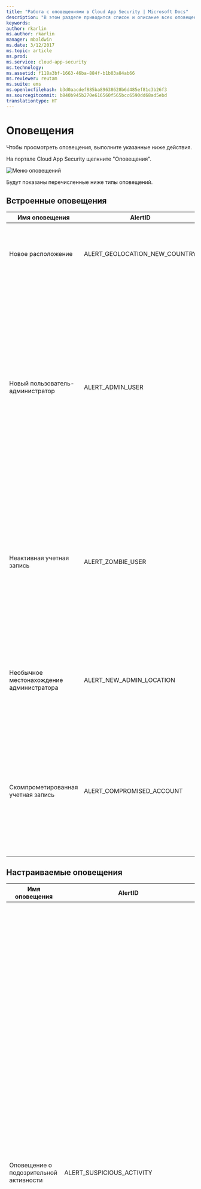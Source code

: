 ```yaml
---
title: "Работа с оповещениями в Cloud App Security | Microsoft Docs"
description: "В этом разделе приводится список и описание всех оповещений."
keywords: 
author: rkarlin
ms.author: rkarlin
manager: mbaldwin
ms.date: 3/12/2017
ms.topic: article
ms.prod: 
ms.service: cloud-app-security
ms.technology: 
ms.assetid: f118a3bf-1663-46ba-884f-b1b03a84ab66
ms.reviewer: reutam
ms.suite: ems
ms.openlocfilehash: b3d0aacdef885ba89638628b6d485ef81c3b26f3
ms.sourcegitcommit: b840b945b270e616560f565bcc6590dd68ad5ebd
translationtype: HT
---
```

# <a name="alerts"></a>Оповещения
Чтобы просмотреть оповещения, выполните указанные ниже действия.

На портале Cloud App Security щелкните "Оповещения".


![Меню оповещений](./media/alert-menu.png)


Будут показаны перечисленные ниже типы оповещений. 

## <a name="built-in-alerts"></a>Встроенные оповещения

|Имя оповещения|AlertID|Описание|
|----|----|----|
|Новое расположение|ALERT_GEOLOCATION_NEW_COUNTRY|С начала сканирования (до 6 месяцев назад) обнаружено новое расположение. Выводится только один раз для каждой страны в организации. |
|Новый пользователь-администратор|ALERT_ADMIN_USER|Для определенного приложения обнаружен новый администратор. Это может быть пользователь, который уже был администратором какого-либо приложения, а теперь стал администратором другого приложения. Это оповещение связано с определенным типом администраторов, поэтому будет выводиться при каждом изменении типа администратора. Кроме того, оно будет выводиться, если пользователь утратил права администратора, а затем получил их снова.|
|Неактивная учетная запись|ALERT_ZOMBIE_USER|Выводится, если пользователь неактивен в течение 60 дней в определенном приложении. Например, если пользователь активен в Box, но не пользовался G Suite в течение 60 дней, то он будет считаться неактивным в G Suite. Для таких пользователей добавляется тег, что позволяет выполнять поиск неактивных учетных записей.|
|Необычное местонахождение администратора|ALERT_NEW_ADMIN_LOCATION|С начала сканирования (до 6 месяцев назад) обнаружено новое местонахождение администратора. Выводится только один раз для каждой страны и определенного администратора в организации. |
|Скомпрометированная учетная запись|ALERT_COMPROMISED_ACCOUNT|Если безопасность приложения была нарушена и список скомпрометированных учетных записей опубликован, Cloud App Security загружает этот список и сравнивает его со списком ваших пользователей, включая внутренних пользователей, внешних пользователей и личные учетные записи. |

## <a name="custom-alerts"></a>Настраиваемые оповещения

|Имя оповещения|AlertID|Описание|
|----|----|----|
|Оповещение о подозрительной активности|ALERT_SUSPICIOUS_ACTIVITY|Аномальные действия оцениваются в соответствии с тем, насколько они подозрительны. (Производились ли они с помощью неактивной учетной записи? Выполнялись ли они из нового расположения?) Эти критерии вычисляются в совокупности для формирования оценки риска на основе следующих факторов риска: <br>пользователь является администратором; <br>строго удаленный пользователь;<br>анонимный прокси-сервер;<br> весь сеанс состоит из неудачных попыток входа;<br>многочисленные неудачные попытки входа;<br>новый администратор;<br>IP-адрес, поставщик услуг Интернета, страна и агент пользователя для пользователя или клиента;<br> IP-адрес, поставщик услуг Интернета, страна и агент пользователя применяются только пользователем (администратором);<br>первое действие пользователя (администратора) за некоторое время;<br>первое выполнение определенного административного действия за некоторый период времени;<br>определенное административное действие является необычным или никогда не выполнялось ранее;<br>все попытки входа с данного IP-адреса ранее были неудачными;<br>невозможное перемещение.|
|Оповещение о подозрительном использовании облака|ALERT_DISCOVERY_ANOMALY_DETECTION|Компонент обнаружения аномалий Cloud Discovery определяет закономерности в поведении и ищет учетные записи или приложения, которые используются необычным образом. |
|Нарушение политики действий|ALERT_CABINET_EVENT_MATCH_AUDIT|Это оповещение сообщает об обнаружении совпадения с политикой.|
|Нарушение политики файлов|ALERT_CABINET_EVENT_MATCH_FILE|Это оповещение сообщает об обнаружении совпадения с политикой.|
|Нарушение политики в отношении прокси-серверов|ALERT_CABINET_INLINE_EVENT_MATCH|Это оповещение сообщает об обнаружении совпадения с политикой.|
|Нарушение политики в отношении полей|ALERT_CABINET_EVENT_MATCH_OBJECT|Это оповещение сообщает об обнаружении совпадения с политикой.|
|Обнаружена новая служба|ALERT_CABINET_DISCOVERY_NEW_SERVICE|Обнаружено новое приложение.|
|Use of personal account (Использование личной учетной записи)|ALERT_PERSONAL_USER_SAGE|Подсистема обнаружения ищет личные учетные записи на основе общих папок и имен пользователей. |

## <a name="see-also"></a>См. также  
[Ежедневные мероприятия для защиты облачной среды](daily-activities-to-protect-your-cloud-environment.md)   
[Для получения технической поддержки посетите страницу службы технической поддержки Cloud App Security.](http://support.microsoft.com/oas/default.aspx?prid=16031)   
[Клиенты с поддержкой Premier также могут выбрать Cloud App Security непосредственно на портале Premier.](https://premier.microsoft.com/)  
  
  